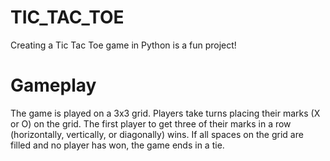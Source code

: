 # TIC_TAC_TOE
Creating a Tic Tac Toe game in Python is a fun project!

# Gameplay
The game is played on a 3x3 grid.
Players take turns placing their marks (X or O) on the grid.
The first player to get three of their marks in a row (horizontally, vertically, or diagonally) wins.
If all spaces on the grid are filled and no player has won, the game ends in a tie.
